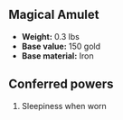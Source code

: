 ## Magical Amulet
- **Weight:** 0.3 lbs
- **Base value:** 150 gold
- **Base material:** Iron
## Conferred powers
1. Sleepiness when worn
